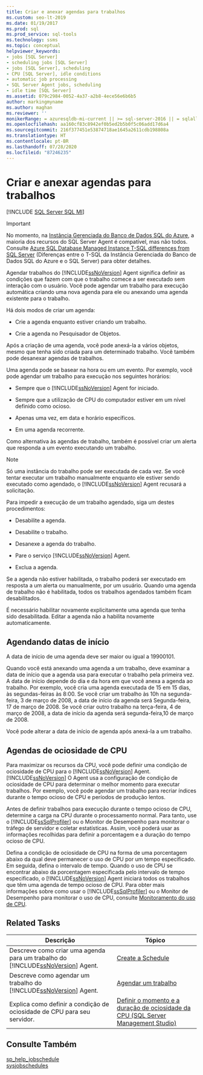 ```yaml
---
title: Criar e anexar agendas para trabalhos
ms.custom: seo-lt-2019
ms.date: 01/19/2017
ms.prod: sql
ms.prod_service: sql-tools
ms.technology: ssms
ms.topic: conceptual
helpviewer_keywords:
- jobs [SQL Server]
- scheduling jobs [SQL Server]
- jobs [SQL Server], scheduling
- CPU [SQL Server], idle conditions
- automatic job processing
- SQL Server Agent jobs, scheduling
- idle time [SQL Server]
ms.assetid: 079c2984-0052-4a37-a2b8-4ece56e6b6b5
author: markingmyname
ms.author: maghan
ms.reviewer: ''
monikerRange: = azuresqldb-mi-current || >= sql-server-2016 || = sqlallproducts-allversions
ms.openlocfilehash: aa160cf83c8942ef0b5ed2b5b0f5c06add17d6a4
ms.sourcegitcommit: 216f377451e53874718ae1645a2611cdb198808a
ms.translationtype: HT
ms.contentlocale: pt-BR
ms.lasthandoff: 07/28/2020
ms.locfileid: "87246235"
---
```

# <a name="create-and-attach-schedules-to-jobs"></a>Criar e anexar agendas para trabalhos
[!INCLUDE [SQL Server SQL MI](../../includes/applies-to-version/sql-asdbmi.md)]

> [!IMPORTANT]  
> No momento, na [Instância Gerenciada do Banco de Dados SQL do Azure](https://docs.microsoft.com/azure/sql-database/sql-database-managed-instance), a maioria dos recursos do SQL Server Agent é compatível, mas não todos. Consulte [Azure SQL Database Managed Instance T-SQL differences from SQL Server](https://docs.microsoft.com/azure/sql-database/sql-database-managed-instance-transact-sql-information#sql-server-agent) (Diferenças entre o T-SQL da Instância Gerenciada do Banco de Dados SQL do Azure e o SQL Server) para obter detalhes.

Agendar trabalhos do [!INCLUDE[ssNoVersion](../../includes/ssnoversion-md.md)] Agent significa definir as condições que fazem com que o trabalho comece a ser executado sem interação com o usuário. Você pode agendar um trabalho para execução automática criando uma nova agenda para ele ou anexando uma agenda existente para o trabalho.  
  
Há dois modos de criar um agenda:  
  
-   Crie a agenda enquanto estiver criando um trabalho.  
  
-   Crie a agenda no Pesquisador de Objetos.  
  
Após a criação de uma agenda, você pode anexá-la a vários objetos, mesmo que tenha sido criada para um determinado trabalho. Você também pode desanexar agendas de trabalhos.  
  
Uma agenda pode se basear na hora ou em um evento. Por exemplo, você pode agendar um trabalho para execução nos seguintes horários:  
  
-   Sempre que o [!INCLUDE[ssNoVersion](../../includes/ssnoversion-md.md)] Agent for iniciado.  
  
-   Sempre que a utilização de CPU do computador estiver em um nível definido como ocioso.  
  
-   Apenas uma vez, em data e horário específicos.  
  
-   Em uma agenda recorrente.  
  
Como alternativa às agendas de trabalho, também é possível criar um alerta que responda a um evento executando um trabalho.  
  
> [!NOTE]  
> Só uma instância do trabalho pode ser executada de cada vez. Se você tentar executar um trabalho manualmente enquanto ele estiver sendo executado como agendado, o [!INCLUDE[ssNoVersion](../../includes/ssnoversion-md.md)] Agent recusará a solicitação.  
  
Para impedir a execução de um trabalho agendado, siga um destes procedimentos:  
  
-   Desabilite a agenda.  
  
-   Desabilite o trabalho.  
  
-   Desanexe a agenda do trabalho.  
  
-   Pare o serviço [!INCLUDE[ssNoVersion](../../includes/ssnoversion-md.md)] Agent.  
  
-   Exclua a agenda.  
  
Se a agenda não estiver habilitada, o trabalho poderá ser executado em resposta a um alerta ou manualmente, por um usuário. Quando uma agenda de trabalho não é habilitada, todos os trabalhos agendados também ficam desabilitados.  
  
É necessário habilitar novamente explicitamente uma agenda que tenha sido desabilitada. Editar a agenda não a habilita novamente automaticamente.  
  
## <a name="scheduling-start-dates"></a>Agendando datas de início  
A data de início de uma agenda deve ser maior ou igual a 19900101.  
  
Quando você está anexando uma agenda a um trabalho, deve examinar a data de início que a agenda usa para executar o trabalho pela primeira vez. A data de início depende do dia e da hora em que você anexa a agenda ao trabalho. Por exemplo, você cria uma agenda executada de 15 em 15 dias, às segundas-feiras às 8:00. Se você criar um trabalho às 10h na segunda-feira, 3 de março de 2008, a data de início da agenda será Segunda-feira, 17 de março de 2008. Se você criar outro trabalho na terça-feira, 4 de março de 2008, a data de início da agenda será segunda-feira,10 de março de 2008.  
  
Você pode alterar a data de início de agenda após anexá-la a um trabalho.  
  
## <a name="cpu-idle-schedules"></a>Agendas de ociosidade de CPU  
Para maximizar os recursos da CPU, você pode definir uma condição de ociosidade de CPU para o [!INCLUDE[ssNoVersion](../../includes/ssnoversion-md.md)] Agent. [!INCLUDE[ssNoVersion](../../includes/ssnoversion-md.md)] O Agent usa a configuração de condição de ociosidade de CPU para determinar o melhor momento para executar trabalhos. Por exemplo, você pode agendar um trabalho para recriar índices durante o tempo ocioso de CPU e períodos de produção lentos.  
  
Antes de definir trabalhos para execução durante o tempo ocioso de CPU, determine a carga na CPU durante o processamento normal. Para tanto, use o [!INCLUDE[ssSqlProfiler](../../includes/sssqlprofiler-md.md)] ou o Monitor de Desempenho para monitorar o tráfego de servidor e coletar estatísticas. Assim, você poderá usar as informações recolhidas para definir a porcentagem e a duração do tempo ocioso de CPU.  
  
Defina a condição de ociosidade de CPU na forma de uma porcentagem abaixo da qual deve permanecer o uso de CPU por um tempo especificado. Em seguida, defina o intervalo de tempo. Quando o uso de CPU se encontrar abaixo da porcentagem especificada pelo intervalo de tempo especificado, o [!INCLUDE[ssNoVersion](../../includes/ssnoversion-md.md)] Agent iniciará todos os trabalhos que têm uma agenda de tempo ocioso de CPU. Para obter mais informações sobre como usar o [!INCLUDE[ssSqlProfiler](../../includes/sssqlprofiler-md.md)] ou o Monitor de Desempenho para monitorar o uso de CPU, consulte [Monitoramento do uso de CPU](../../relational-databases/performance-monitor/monitor-cpu-usage.md).  
  
## <a name="related-tasks"></a>Related Tasks  
  
|Descrição|Tópico|  
|-|-|  
|Descreve como criar uma agenda para um trabalho do [!INCLUDE[ssNoVersion](../../includes/ssnoversion-md.md)] Agent.|[Create a Schedule](../../ssms/agent/create-a-schedule.md)|  
|Descreve como agendar um trabalho do [!INCLUDE[ssNoVersion](../../includes/ssnoversion-md.md)] Agent.|[Agendar um trabalho](../../ssms/agent/schedule-a-job.md)|  
|Explica como definir a condição de ociosidade de CPU para seu servidor.|[Definir o momento e a duração de ociosidade da CPU &#40;SQL Server Management Studio&#41;](../../ssms/agent/set-cpu-idle-time-and-duration-sql-server-management-studio.md)|  
  
## <a name="see-also"></a>Consulte Também  
[sp_help_jobschedule](../../relational-databases/system-stored-procedures/sp-help-jobschedule-transact-sql.md)  
[sysjobschedules](../../relational-databases/system-tables/dbo-sysjobschedules-transact-sql.md)  
  
